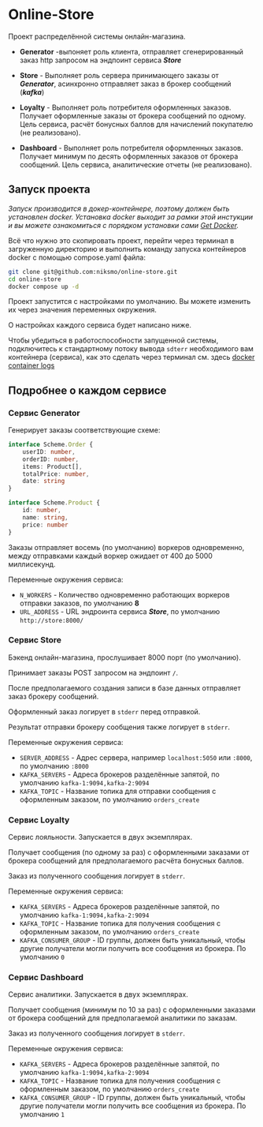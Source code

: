Online-Store
===============================================================================

Проект распределённой системы онлайн-магазина.

- **Generator** -выпоняет роль клиента,
отправляет сгенерированный заказ http запросом на эндпоинт сервиса ***Store***

- **Store** - Выполняет роль сервера принимающего заказы от ***Generator***,
асинхронно отправляет заказ в брокер сообщений (***kafka***)

- **Loyalty** - Выполняет роль потребителя оформленных заказов.
Получает оформленные заказы от брокера сообщений по одному.
Цель сервиса, расчёт бонусных баллов для начислений покупателю (не реализовано).

- **Dashboard** - Выполняет роль потребителя оформленных заказов.
Получает минимум по десять оформленных заказов от брокера сообщений.
Цель сервиса, аналитические отчеты (не реализовано).

## Запуск проекта

*Запуск производится в докер-контейнере, поэтому должен быть установлен docker.
Установка docker выходит за рамки этой инстукции и вы можете ознакомиться с порядком установки сами [Get Docker](https://docs.docker.com/get-started/get-docker/).*

Всё что нужно это скопировать проект, перейти через терминал в загруженную директорию и выполнить команду запуска контейнеров docker с помощью compose.yaml файла:
```sh
git clone git@github.com:niksmo/online-store.git
cd online-store
docker compose up -d
```

Проект запустится с настройками по умолчанию. Вы можете изменить их через значения переменных окружения.

О настройках каждого сервиса будет написано ниже.

Чтобы убедиться в работоспособности запущенной системы, подключитесь к стандартному потоку вывода `sdterr` необходимого вам контейнера (сервиса),
как это сделать через терминал см. здесь [docker container logs](https://docs.docker.com/reference/cli/docker/container/logs/)

## Подробнее о каждом сервисе

### Сервис Generator
Генерирует заказы соответствующие схеме:
```typescript
interface Scheme.Order {
    userID: number,
    orderID: number,
    items: Product[],
    totalPrice: number,
    date: string
}

interface Scheme.Product {
    id: number,
    name: string,
    price: number
}
```
Заказы отправляет восемь (по умолчанию) воркеров одновременно, между отправками каждый воркер ожидает от 400 до 5000 миллисекунд.

Переменные окружения сервиса:

- `N_WORKERS` - Количество одновременно работающих воркеров отправки заказов, по умолчанию **8**
- `URL_ADDRESS` - URL эндроинта сервиса ***Store***, по умолчанию `http://store:8000/`


### Сервис Store
Бэкенд онлайн-магазина, прослушивает 8000 порт (по умолчанию).

Принимает заказы POST запросом на эндпоинт `/`.

После предполагаемого создания записи в базе данных отправляет заказ брокеру сообщений.

Оформленный заказ логирует в `stderr` перед отправкой.

Результат отправки брокеру сообщения также логирует в `stderr`.

Переменные окружения сервиса:

- `SERVER_ADDRESS` - Адрес сервера, например `localhost:5050` или `:8000`, по умолчанию `:8000`
- `KAFKA_SERVERS` - Адреса брокеров разделённые запятой, по умолчанию `kafka-1:9094,kafka-2:9094`
- `KAFKA_TOPIC` - Название топика для отправки сообщения с оформленным заказом, по умолчанию `orders_create`


### Сервис Loyalty
Сервис лояльности. Запускается в двух экземплярах.

Получает сообщения (по одному за раз) с оформленными заказами от брокера сообщений для предполагаемого расчёта бонусных баллов.

Заказ из полученного сообщения логирует в `stderr`.

Переменные окружения сервиса:

- `KAFKA_SERVERS` - Адреса брокеров разделённые запятой, по умолчанию `kafka-1:9094,kafka-2:9094`
- `KAFKA_TOPIC` - Название топика для получения сообщения с оформленным заказом, по умолчанию `orders_create`
- `KAFKA_CONSUMER_GROUP` - ID группы, должен быть уникальный,
чтобы другие получатели могли получить все сообщения из брокера. По умолчанию `0`


### Сервис Dashboard
Сервис аналитики. Запускается в двух экземплярах.

Получает сообщения (минимум по 10 за раз) с оформленными заказами от брокера сообщений для предполагаемой аналитики по заказам.

Заказ из полученного сообщения логирует в `stderr`.

Переменные окружения сервиса:

- `KAFKA_SERVERS` - Адреса брокеров разделённые запятой, по умолчанию `kafka-1:9094,kafka-2:9094`
- `KAFKA_TOPIC` - Название топика для получения сообщения с оформленным заказом, по умолчанию `orders_create`
- `KAFKA_CONSUMER_GROUP` - ID группы, должен быть уникальный,
чтобы другие получатели могли получить все сообщения из брокера. По умолчанию `1`
